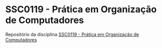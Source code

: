 # SSC0119 - Prática em Organização de Computadores

Repositório da disciplina [SSC0119 - Prática em Organização de Computadores](https://uspdigital.usp.br/jupiterweb/obterDisciplina?sgldis=SSC0119)
